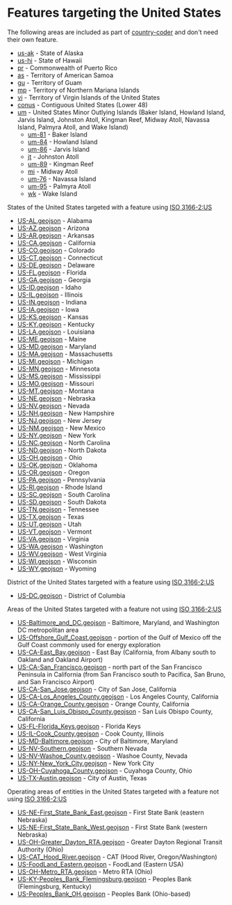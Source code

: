 # Features targeting the United States

The following areas are included as part of [country-coder](https://github.com/rapideditor/country-coder) and don't need their own feature.

- [us-ak](https://location-conflation.com/?locationSet=%7B%22include%22%3A%5B%22us-ak%22%5D%7D&referrer=nsi) - State of Alaska
- [us-hi](https://location-conflation.com/?locationSet=%7B%22include%22%3A%5B%22us-hi%22%5D%7D&referrer=nsi) - State of Hawaii
- [pr](https://location-conflation.com/?locationSet=%7B%22include%22%3A%5B%22pr%22%5D%7D&referrer=nsi) - Commonwealth of Puerto Rico
- [as](https://location-conflation.com/?locationSet=%7B%22include%22%3A%5B%22as%22%5D%7D&referrer=nsi) - Territory of American Samoa
- [gu](https://location-conflation.com/?locationSet=%7B%22include%22%3A%5B%22gu%22%5D%7D&referrer=nsi) - Territory of Guam
- [mp](https://location-conflation.com/?locationSet=%7B%22include%22%3A%5B%22mp%22%5D%7D&referrer=nsi) - Territory of Northern Mariana Islands
- [vi](https://location-conflation.com/?locationSet=%7B%22include%22%3A%5B%22vi%22%5D%7D&referrer=nsi) - Territory of Virgin Islands of the United States
- [conus](https://location-conflation.com/?locationSet=%7B%22include%22%3A%5B%22conus%22%5D%7D&referrer=nsi) - Contiguous United States (Lower 48)
- [um](https://location-conflation.com/?locationSet=%7B%22include%22%3A%5B%22um%22%5D%7D&referrer=nsi) - United States Minor Outlying Islands (Baker Island, Howland Island, Jarvis Island, Johnston Atoll, Kingman Reef, Midway Atoll, Navassa Island, Palmyra Atoll, and Wake Island)
  - [um-81](https://location-conflation.com/?locationSet=%7B%22include%22%3A%5B%22um-81%22%5D%7D&referrer=nsi) - Baker Island
  - [um-84](https://location-conflation.com/?locationSet=%7B%22include%22%3A%5B%22um-84%22%5D%7D&referrer=nsi) - Howland Island
  - [um-86](https://location-conflation.com/?locationSet=%7B%22include%22%3A%5B%22um-86%22%5D%7D&referrer=nsi) - Jarvis Island
  - [jt](https://location-conflation.com/?locationSet=%7B%22include%22%3A%5B%22jt%22%5D%7D&referrer=nsi) - Johnston Atoll
  - [um-89](https://location-conflation.com/?locationSet=%7B%22include%22%3A%5B%22um-89%22%5D%7D&referrer=nsi) - Kingman Reef
  - [mi](https://location-conflation.com/?locationSet=%7B%22include%22%3A%5B%22mi%22%5D%7D&referrer=nsi) - Midway Atoll
  - [um-76](https://location-conflation.com/?locationSet=%7B%22include%22%3A%5B%22um-76%22%5D%7D&referrer=nsi) - Navassa Island
  - [um-95](https://location-conflation.com/?locationSet=%7B%22include%22%3A%5B%22um-95%22%5D%7D&referrer=nsi) - Palmyra Atoll
  - [wk](https://location-conflation.com/?locationSet=%7B%22include%22%3A%5B%22wk%22%5D%7D&referrer=nsi) - Wake Island

States of the United States targeted with a feature using [ISO 3166-2:US](https://en.wikipedia.org/wiki/ISO_3166-2:US)

- [US-AL.geojson](https://location-conflation.com/?locationSet=%7B%22include%22%3A%5B%22us-al.geojson%22%5D%7D&referrer=nsi) - Alabama
- [US-AZ.geojson](https://location-conflation.com/?locationSet=%7B%22include%22%3A%5B%22us-az.geojson%22%5D%7D&referrer=nsi) - Arizona
- [US-AR.geojson](https://location-conflation.com/?locationSet=%7B%22include%22%3A%5B%22us-ar.geojson%22%5D%7D&referrer=nsi) - Arkansas
- [US-CA.geojson](https://location-conflation.com/?locationSet=%7B%22include%22%3A%5B%22us-ca.geojson%22%5D%7D&referrer=nsi) - California
- [US-CO.geojson](https://location-conflation.com/?locationSet=%7B%22include%22%3A%5B%22us-co.geojson%22%5D%7D&referrer=nsi) - Colorado
- [US-CT.geojson](https://location-conflation.com/?locationSet=%7B%22include%22%3A%5B%22us-ct.geojson%22%5D%7D&referrer=nsi) - Connecticut
- [US-DE.geojson](https://location-conflation.com/?locationSet=%7B%22include%22%3A%5B%22us-de.geojson%22%5D%7D&referrer=nsi) - Delaware
- [US-FL.geojson](https://location-conflation.com/?locationSet=%7B%22include%22%3A%5B%22us-fl.geojson%22%5D%7D&referrer=nsi) - Florida
- [US-GA.geojson](https://location-conflation.com/?locationSet=%7B%22include%22%3A%5B%22us-ga.geojson%22%5D%7D&referrer=nsi) - Georgia
- [US-ID.geojson](https://location-conflation.com/?locationSet=%7B%22include%22%3A%5B%22us-id.geojson%22%5D%7D&referrer=nsi) - Idaho
- [US-IL.geojson](https://location-conflation.com/?locationSet=%7B%22include%22%3A%5B%22us-il.geojson%22%5D%7D&referrer=nsi) - Illinois
- [US-IN.geojson](https://location-conflation.com/?locationSet=%7B%22include%22%3A%5B%22us-in.geojson%22%5D%7D&referrer=nsi) - Indiana
- [US-IA.geojson](https://location-conflation.com/?locationSet=%7B%22include%22%3A%5B%22us-ia.geojson%22%5D%7D&referrer=nsi) - Iowa
- [US-KS.geojson](https://location-conflation.com/?locationSet=%7B%22include%22%3A%5B%22us-ks.geojson%22%5D%7D&referrer=nsi) - Kansas
- [US-KY.geojson](https://location-conflation.com/?locationSet=%7B%22include%22%3A%5B%22us-ky.geojson%22%5D%7D&referrer=nsi) - Kentucky
- [US-LA.geojson](https://location-conflation.com/?locationSet=%7B%22include%22%3A%5B%22us-la.geojson%22%5D%7D&referrer=nsi) - Louisiana
- [US-ME.geojson](https://location-conflation.com/?locationSet=%7B%22include%22%3A%5B%22us-me.geojson%22%5D%7D&referrer=nsi) - Maine
- [US-MD.geojson](https://location-conflation.com/?locationSet=%7B%22include%22%3A%5B%22us-md.geojson%22%5D%7D&referrer=nsi) - Maryland
- [US-MA.geojson](https://location-conflation.com/?locationSet=%7B%22include%22%3A%5B%22us-ma.geojson%22%5D%7D&referrer=nsi) - Massachusetts
- [US-MI.geojson](https://location-conflation.com/?locationSet=%7B%22include%22%3A%5B%22us-mi.geojson%22%5D%7D&referrer=nsi) - Michigan
- [US-MN.geojson](https://location-conflation.com/?locationSet=%7B%22include%22%3A%5B%22us-mn.geojson%22%5D%7D&referrer=nsi) - Minnesota
- [US-MS.geojson](https://location-conflation.com/?locationSet=%7B%22include%22%3A%5B%22us-ms.geojson%22%5D%7D&referrer=nsi) - Mississippi
- [US-MO.geojson](https://location-conflation.com/?locationSet=%7B%22include%22%3A%5B%22us-mo.geojson%22%5D%7D&referrer=nsi) - Missouri
- [US-MT.geojson](https://location-conflation.com/?locationSet=%7B%22include%22%3A%5B%22us-mt.geojson%22%5D%7D&referrer=nsi) - Montana
- [US-NE.geojson](https://location-conflation.com/?locationSet=%7B%22include%22%3A%5B%22us-ne.geojson%22%5D%7D&referrer=nsi) - Nebraska
- [US-NV.geojson](https://location-conflation.com/?locationSet=%7B%22include%22%3A%5B%22us-nv.geojson%22%5D%7D&referrer=nsi) - Nevada
- [US-NH.geojson](https://location-conflation.com/?locationSet=%7B%22include%22%3A%5B%22us-nh.geojson%22%5D%7D&referrer=nsi) - New Hampshire
- [US-NJ.geojson](https://location-conflation.com/?locationSet=%7B%22include%22%3A%5B%22us-nj.geojson%22%5D%7D&referrer=nsi) - New Jersey
- [US-NM.geojson](https://location-conflation.com/?locationSet=%7B%22include%22%3A%5B%22us-nm.geojson%22%5D%7D&referrer=nsi) - New Mexico
- [US-NY.geojson](https://location-conflation.com/?locationSet=%7B%22include%22%3A%5B%22us-ny.geojson%22%5D%7D&referrer=nsi) - New York
- [US-NC.geojson](https://location-conflation.com/?locationSet=%7B%22include%22%3A%5B%22us-nc.geojson%22%5D%7D&referrer=nsi) - North Carolina
- [US-ND.geojson](https://location-conflation.com/?locationSet=%7B%22include%22%3A%5B%22us-nd.geojson%22%5D%7D&referrer=nsi) - North Dakota
- [US-OH.geojson](https://location-conflation.com/?locationSet=%7B%22include%22%3A%5B%22us-oh.geojson%22%5D%7D&referrer=nsi) - Ohio
- [US-OK.geojson](https://location-conflation.com/?locationSet=%7B%22include%22%3A%5B%22us-ok.geojson%22%5D%7D&referrer=nsi) - Oklahoma
- [US-OR.geojson](https://location-conflation.com/?locationSet=%7B%22include%22%3A%5B%22us-or.geojson%22%5D%7D&referrer=nsi) - Oregon
- [US-PA.geojson](https://location-conflation.com/?locationSet=%7B%22include%22%3A%5B%22us-pa.geojson%22%5D%7D&referrer=nsi) - Pennsylvania
- [US-RI.geojson](https://location-conflation.com/?locationSet=%7B%22include%22%3A%5B%22us-ri.geojson%22%5D%7D&referrer=nsi) - Rhode Island
- [US-SC.geojson](https://location-conflation.com/?locationSet=%7B%22include%22%3A%5B%22us-sc.geojson%22%5D%7D&referrer=nsi) - South Carolina
- [US-SD.geojson](https://location-conflation.com/?locationSet=%7B%22include%22%3A%5B%22us-sd.geojson%22%5D%7D&referrer=nsi) - South Dakota
- [US-TN.geojson](https://location-conflation.com/?locationSet=%7B%22include%22%3A%5B%22us-tn.geojson%22%5D%7D&referrer=nsi) - Tennessee
- [US-TX.geojson](https://location-conflation.com/?locationSet=%7B%22include%22%3A%5B%22us-tx.geojson%22%5D%7D&referrer=nsi) - Texas
- [US-UT.geojson](https://location-conflation.com/?locationSet=%7B%22include%22%3A%5B%22us-ut.geojson%22%5D%7D&referrer=nsi) - Utah
- [US-VT.geojson](https://location-conflation.com/?locationSet=%7B%22include%22%3A%5B%22us-vt.geojson%22%5D%7D&referrer=nsi) - Vermont
- [US-VA.geojson](https://location-conflation.com/?locationSet=%7B%22include%22%3A%5B%22us-va.geojson%22%5D%7D&referrer=nsi) - Virginia
- [US-WA.geojson](https://location-conflation.com/?locationSet=%7B%22include%22%3A%5B%22us-wa.geojson%22%5D%7D&referrer=nsi) - Washington
- [US-WV.geojson](https://location-conflation.com/?locationSet=%7B%22include%22%3A%5B%22us-wv.geojson%22%5D%7D&referrer=nsi) - West Virginia
- [US-WI.geojson](https://location-conflation.com/?locationSet=%7B%22include%22%3A%5B%22us-wi.geojson%22%5D%7D&referrer=nsi) - Wisconsin
- [US-WY.geojson](https://location-conflation.com/?locationSet=%7B%22include%22%3A%5B%22us-wy.geojson%22%5D%7D&referrer=nsi) - Wyoming

District of the United States targeted with a feature using [ISO 3166-2:US](https://en.wikipedia.org/wiki/ISO_3166-2:US)

- [US-DC.geojson](https://location-conflation.com/?locationSet=%7B%22include%22%3A%5B%22us-dc.geojson%22%5D%7D&referrer=nsi) - District of Columbia

Areas of the United States targeted with a feature not using [ISO 3166-2:US](https://en.wikipedia.org/wiki/ISO_3166-2:US)

- [US-Baltimore_and_DC.geojson](https://location-conflation.com/?locationSet=%7B%22include%22%3A%5B%22us-baltimore_and_dc.geojson%22%5D%7D&referrer=nsi) - Baltimore, Maryland, and Washington DC metropolitan area
- [US-Offshore_Gulf_Coast.geojson](https://location-conflation.com/?locationSet=%7B%22include%22%3A%5B%22us-offshore_gulf_coast.geojson%22%5D%7D&referrer=nsi) - portion of the Gulf of Mexico off the Gulf Coast commonly used for energy exploration
- [US-CA-East_Bay.geojson](https://location-conflation.com/?locationSet=%7B%22include%22%3A%5B%22us-ca-east_bay.geojson%22%5D%7D&referrer=nsi) - East Bay (California, from Albany south to Oakland and Oakland Airport)
- [US-CA-San_Francisco.geojson](https://location-conflation.com/?locationSet=%7B%22include%22%3A%5B%22us-ca-san_francisco.geojson%22%5D%7D&referrer=nsi) - north part of the San Francisco Peninsula in California (from San Francisco south to Pacifica, San Bruno, and San Francisco Airport)
- [US-CA-San_Jose.geojson](https://location-conflation.com/?locationSet=%7B%22include%22%3A%5B%22us-ca-san_jose.geojson%22%5D%7D&referrer=nsi) - City of San Jose, California
- [US-CA-Los_Angeles_County.geojson](https://location-conflation.com/?locationSet=%7B%22include%22%3A%5B%22us-ca-los_angeles_county.geojson%22%5D%7D&referrer=nsi) - Los Angeles County, California
- [US-CA-Orange_County.geojson](https://location-conflation.com/?locationSet=%7B%22include%22%3A%5B%22us-ca-orange_county.geojson%22%5D%7D&referrer=nsi) - Orange County, California
- [US-CA-San_Luis_Obispo_County.geojson](https://location-conflation.com/?locationSet=%7B%22include%22%3A%5B%22us-ca-san_luis_obispo_county.geojson%22%5D%7D&referrer=nsi) - San Luis Obispo County, California
- [US-FL-Florida_Keys.geojson](https://location-conflation.com/?locationSet=%7B%22include%22%3A%5B%22us-fl-florida_keys.geojson%22%5D%7D&referrer=nsi) - Florida Keys
- [US-IL-Cook_County.geojson](https://location-conflation.com/?locationSet=%7B%22include%22%3A%5B%22us-il-cook_county.geojson%22%5D%7D&referrer=nsi) - Cook County, Illinois
- [US-MD-Baltimore.geojson](https://location-conflation.com/?locationSet=%7B%22include%22%3A%5B%22us-md-baltimore.geojson%22%5D%7D&referrer=nsi) - City of Baltimore, Maryland
- [US-NV-Southern.geojson](https://location-conflation.com/?locationSet=%7B%22include%22%3A%5B%22us-nv-southern.geojson%22%5D%7D&referrer=nsi) - Southern Nevada
- [US-NV-Washoe_County.geojson](https://location-conflation.com/?locationSet=%7B%22include%22%3A%5B%22us-nv-washoe_county.geojson%22%5D%7D&referrer=nsi) - Washoe County, Nevada
- [US-NY-New_York_City.geojson](https://location-conflation.com/?locationSet=%7B%22include%22%3A%5B%22us-ny-new_york_city.geojson%22%5D%7D&referrer=nsi) - New York City
- [US-OH-Cuyahoga_County.geojson](https://location-conflation.com/?locationSet=%7B%22include%22%3A%5B%22us-oh-cuyahoga_county.geojson%22%5D%7D&referrer=nsi) - Cuyahoga County, Ohio
- [US-TX-Austin.geojson](https://location-conflation.com/?locationSet=%7B%22include%22%3A%5B%22us-tx-austin.geojson%22%5D%7D&referrer=nsi) - City of Austin, Texas

Operating areas of entities in the United States targeted with a feature not using [ISO 3166-2:US](https://en.wikipedia.org/wiki/ISO_3166-2:US)

- [US-NE-First_State_Bank_East.geojson](https://location-conflation.com/?locationSet=%7B%22include%22%3A%5B%22us-ne-first_state_bank_east.geojson%22%5D%7D&referrer=nsi) - First State Bank (eastern Nebraska)
- [US-NE-First_State_Bank_West.geojson](https://location-conflation.com/?locationSet=%7B%22include%22%3A%5B%22us-ne-first_state_bank_west.geojson%22%5D%7D&referrer=nsi) - First State Bank (western Nebraska)
- [US-OH-Greater_Dayton_RTA.geojson](https://location-conflation.com/?locationSet=%7B%22include%22%3A%5B%22us-oh-greater_dayton_rta.geojson%22%5D%7D&referrer=nsi) - Greater Dayton Regional Transit Authority (Ohio)
- [US-CAT_Hood_River.geojson](https://location-conflation.com/?locationSet=%7B%22include%22%3A%5B%22us-cat_hood_river.geojson%22%5D%7D&referrer=nsi) - CAT (Hood River, Oregon/Washington)
- [US-FoodLand_Eastern.geojson](https://location-conflation.com/?locationSet=%7B%22include%22%3A%5B%22us-foodland_eastern.geojson%22%5D%7D&referrer=nsi) - FoodLand (Eastern USA)
- [US-OH-Metro_RTA.geojson](https://location-conflation.com/?locationSet=%7B%22include%22%3A%5B%22us-oh-metro_rta.geojson%22%5D%7D&referrer=nsi) - Metro RTA (Ohio)
- [US-KY-Peoples_Bank_Flemingsburg.geojson](https://location-conflation.com/?locationSet=%7B%22include%22%3A%5B%22us-ky-peoples_bank_flemingsburg.geojson%22%5D%7D&referrer=nsi) - Peoples Bank (Flemingsburg, Kentucky)
- [US-Peoples_Bank_OH.geojson](https://location-conflation.com/?locationSet=%7B%22include%22%3A%5B%22us-peoples_bank_oh.geojson%22%5D%7D&referrer=nsi) - Peoples Bank (Ohio-based)
